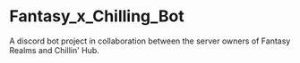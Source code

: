 # Fantasy_x_Chilling_Bot
A discord bot project in collaboration between the server owners of Fantasy Realms and Chillin' Hub.

